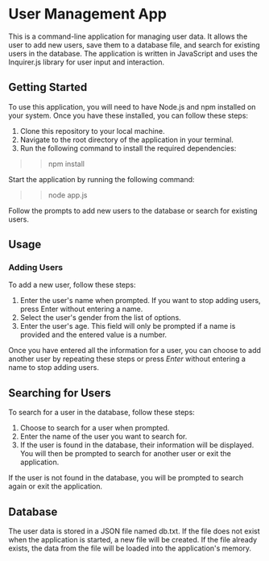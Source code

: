 # User Management App
This is a command-line application for managing user data. It allows the user to add new users, save them to a database file, and search for existing users in the database. The application is written in JavaScript and uses the Inquirer.js library for user input and interaction.

## Getting Started
To use this application, you will need to have Node.js and npm installed on your system. Once you have these installed, you can follow these steps:

1. Clone this repository to your local machine.
2. Navigate to the root directory of the application in your terminal.
3. Run the following command to install the required dependencies:  
>>npm install

Start the application by running the following command:
>>node app.js

Follow the prompts to add new users to the database or search for existing users.

## Usage
### Adding Users
To add a new user, follow these steps:

1. Enter the user's name when prompted. If you want to stop adding users, press Enter without entering a name.
2. Select the user's gender from the list of options.
3. Enter the user's age. This field will only be prompted if a name is provided and the entered value is a number.

Once you have entered all the information for a user, you can choose to add another user by repeating these steps or press *Enter* without entering a name to stop adding users.

## Searching for Users
To search for a user in the database, follow these steps:
1. Choose to search for a user when prompted.
2. Enter the name of the user you want to search for.
3. If the user is found in the database, their information will be displayed. You will then be prompted to search for another user or exit the application.

If the user is not found in the database, you will be prompted to search again or exit the application.
## Database
The user data is stored in a JSON file named db.txt. If the file does not exist when the application is started, a new file will be created. If the file already exists, the data from the file will be loaded into the application's memory.